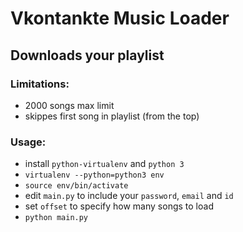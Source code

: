 # Vkontankte Music Loader

## Downloads your playlist

### Limitations:
* 2000 songs max limit
* skippes first song in playlist (from the top)


### Usage:
* install `python-virtualenv` and `python 3`
* `virtualenv --python=python3 env`
* `source env/bin/activate`
* edit `main.py` to include your `password`, `email` and `id`
* set `offset` to specify how many songs to load
* `python main.py`